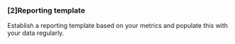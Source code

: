 ### [2]Reporting template
Establish a reporting template based on your metrics and populate this with your data regularly.